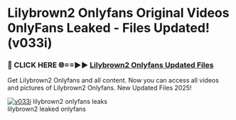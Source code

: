 # Lilybrown2 Onlyfans Original Videos 0nlyFans Leaked - Files Updated! (v033i)

<h3>🔴 CLICK HERE 🌐==►► <a href="https://tinyurl.com/2wckxsce" rel="nofollow">Lilybrown2 Onlyfans Updated Files</a></h3>

Get Lilybrown2 Onlyfans and all content. Now you can access all videos and pictures of Lilybrown2 Onlyfans. New Updated Files 2025!

[![v033i](https://i.imgur.com/AFduVYN.gif)](https://tinyurl.com/2wckxsce)
lilybrown2 onlyfans leaks<br>
lilybrown2 leaked onlyfans